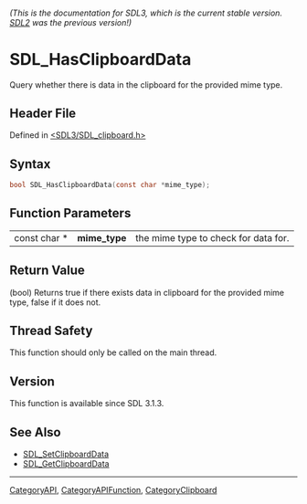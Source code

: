 ###### (This is the documentation for SDL3, which is the current stable version. [SDL2](https://wiki.libsdl.org/SDL2/) was the previous version!)
# SDL_HasClipboardData

Query whether there is data in the clipboard for the provided mime type.

## Header File

Defined in [<SDL3/SDL_clipboard.h>](https://github.com/libsdl-org/SDL/blob/main/include/SDL3/SDL_clipboard.h)

## Syntax

```c
bool SDL_HasClipboardData(const char *mime_type);
```

## Function Parameters

|              |               |                                      |
| ------------ | ------------- | ------------------------------------ |
| const char * | **mime_type** | the mime type to check for data for. |

## Return Value

(bool) Returns true if there exists data in clipboard for the provided mime
type, false if it does not.

## Thread Safety

This function should only be called on the main thread.

## Version

This function is available since SDL 3.1.3.

## See Also

- [SDL_SetClipboardData](SDL_SetClipboardData)
- [SDL_GetClipboardData](SDL_GetClipboardData)

----
[CategoryAPI](CategoryAPI), [CategoryAPIFunction](CategoryAPIFunction), [CategoryClipboard](CategoryClipboard)

